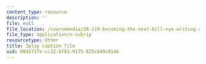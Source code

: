 ```yaml
---
content_type: resource
description: ''
file: null
file_location: /coursemedia/20-219-becoming-the-next-bill-nye-writing-and-hosting-the-educational-show-january-iap-2015/8841737ecc325f839175825c849c8146_AjK2zF9yN0k.vtt
file_type: application/x-subrip
resourcetype: Other
title: 3play caption file
uid: 8841737e-cc32-5f83-9175-825c849c8146
---
```

